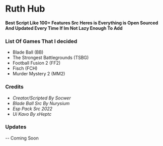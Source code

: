 # Ruth Hub
**Best Script Like 100+ Features Src**
**Heres is Everything is Open Sourced And Updated Every Time If Im Not Lazy Enough To Add**

### List Of Games That I decided
- Blade Ball (BB)
- The Strongest Battlegrounds (TSBG)
- Football Fusion 2 (FF2)
- Fisch (FCH)
- Murder Mystery 2 (MM2)
### Credits
- *Creator/Scripted By Socwer*
- *Blade Ball Src By Nurysium*
- *Esp Pack Src 2022*
- *Ui Kavo By xHeptc*
### Updates
-- Coming Soon
